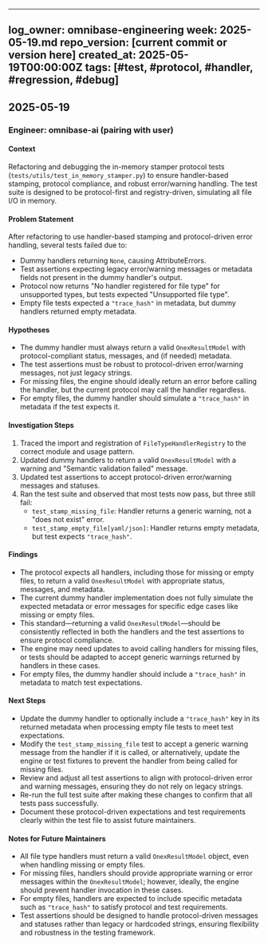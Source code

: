 <!-- === OmniNode:Metadata ===
author: OmniNode Team
copyright: OmniNode Team
created_at: '2025-05-28T12:40:26.021325'
description: Stamped by ONEX
entrypoint: python://debug_log_2025_05_19.md
hash: c7b58a3d38cfe86b6ace14d1b98f573ca7ff587aad75b8557ab6218d2a7ccc58
last_modified_at: '2025-05-29T11:50:14.698920+00:00'
lifecycle: active
meta_type: tool
metadata_version: 0.1.0
name: debug_log_2025_05_19.md
namespace: omnibase.debug_log_2025_05_19
owner: OmniNode Team
protocol_version: 0.1.0
runtime_language_hint: python>=3.11
schema_version: 0.1.0
state_contract: state_contract://default
tools: null
uuid: f705998d-41f8-4ce3-93ce-2b4557acb51c
version: 1.0.0

<!-- === /OmniNode:Metadata === -->


---
log_owner: omnibase-engineering
week: 2025-05-19.md
repo_version: [current commit or version here]
created_at: 2025-05-19T00:00:00Z
tags: [#test, #protocol, #handler, #regression, #debug]
---

## 2025-05-19

### Engineer: omnibase-ai (pairing with user)

#### Context
Refactoring and debugging the in-memory stamper protocol tests (`tests/utils/test_in_memory_stamper.py`) to ensure handler-based stamping, protocol compliance, and robust error/warning handling. The test suite is designed to be protocol-first and registry-driven, simulating all file I/O in memory.

#### Problem Statement
After refactoring to use handler-based stamping and protocol-driven error handling, several tests failed due to:
- Dummy handlers returning `None`, causing AttributeErrors.
- Test assertions expecting legacy error/warning messages or metadata fields not present in the dummy handler's output.
- Protocol now returns "No handler registered for file type" for unsupported types, but tests expected "Unsupported file type".
- Empty file tests expected a `"trace_hash"` in metadata, but dummy handlers returned empty metadata.

#### Hypotheses
- The dummy handler must always return a valid `OnexResultModel` with protocol-compliant status, messages, and (if needed) metadata.
- The test assertions must be robust to protocol-driven error/warning messages, not just legacy strings.
- For missing files, the engine should ideally return an error before calling the handler, but the current protocol may call the handler regardless.
- For empty files, the dummy handler should simulate a `"trace_hash"` in metadata if the test expects it.

#### Investigation Steps
1. Traced the import and registration of `FileTypeHandlerRegistry` to the correct module and usage pattern.
2. Updated dummy handlers to return a valid `OnexResultModel` with a warning and "Semantic validation failed" message.
3. Updated test assertions to accept protocol-driven error/warning messages and statuses.
4. Ran the test suite and observed that most tests now pass, but three still fail:
   - `test_stamp_missing_file`: Handler returns a generic warning, not a "does not exist" error.
   - `test_stamp_empty_file[yaml/json]`: Handler returns empty metadata, but test expects `"trace_hash"`.

#### Findings
- The protocol expects all handlers, including those for missing or empty files, to return a valid `OnexResultModel` with appropriate status, messages, and metadata.
- The current dummy handler implementation does not fully simulate the expected metadata or error messages for specific edge cases like missing or empty files.
- This standard—returning a valid `OnexResultModel`—should be consistently reflected in both the handlers and the test assertions to ensure protocol compliance.
- The engine may need updates to avoid calling handlers for missing files, or tests should be adapted to accept generic warnings returned by handlers in these cases.
- For empty files, the dummy handler should include a `"trace_hash"` in metadata to match test expectations.

#### Next Steps
- Update the dummy handler to optionally include a `"trace_hash"` key in its returned metadata when processing empty file tests to meet test expectations.
- Modify the `test_stamp_missing_file` test to accept a generic warning message from the handler if it is called, or alternatively, update the engine or test fixtures to prevent the handler from being called for missing files.
- Review and adjust all test assertions to align with protocol-driven error and warning messages, ensuring they do not rely on legacy strings.
- Re-run the full test suite after making these changes to confirm that all tests pass successfully.
- Document these protocol-driven expectations and test requirements clearly within the test file to assist future maintainers.

#### Notes for Future Maintainers
- All file type handlers must return a valid `OnexResultModel` object, even when handling missing or empty files.
- For missing files, handlers should provide appropriate warning or error messages within the `OnexResultModel`; however, ideally, the engine should prevent handler invocation in these cases.
- For empty files, handlers are expected to include specific metadata such as `"trace_hash"` to satisfy protocol and test requirements.
- Test assertions should be designed to handle protocol-driven messages and statuses rather than legacy or hardcoded strings, ensuring flexibility and robustness in the testing framework.
